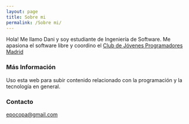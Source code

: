 ```yaml
---
layout: page
title: Sobre mi
permalink: /Sobre mi/
---
```


Hola! Me llamo Dani y soy estudiante de Ingeniería de Software. Me apasiona el software libre y coordino el [Club de Jóvenes Programadores Madrid](https://twitter.com/CJPmadrid)

### Más Información

Uso esta web para subir contenido relacionado con la programación y la tecnología en general.

### Contacto

[epocopa@gmail.com](mailto:epocopa@gmail.com)
